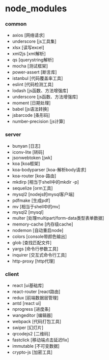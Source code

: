 # node_modules
### common
- axios [网络请求]
- underscore [js工具集]
- xlsx [读写excel]
- xml2js [xml解析]
- qs [querystring解析]
- mocha [测试框架]
- power-assert [断言库]
- istanbul [代码覆盖率工具]
- eslint [代码检测工具]
- lodash [js函数、方法增强库]
- underscore [js函数、方法增强库]
- moment [日期处理]
- babel [js语法转换]
- jsbarcode [条形码]
- number-precision [js计算]
### server
- bunyan [日志]
- iconv-lite [转码]
- jsonwebtoken [jwk]
- koa [koa框架]
- koa-bodyparser [koa-解析body请求]
- koa-router [koa-路由]
- mkdirp [相当于shell中的mkdir -p] 
- sequelize [orm工具]
- mysql2 [nodejs的mysql客户端]
- pdfmake [生成pdf]
- mv [相当于shell中的mv]
- mysql2 [mysql]
- multer [处理multipart/form-data类型表单数据]
- memory-cache [内存级cache]
- nodemon [自动重启node]
- colors [console带颜色输出]
- glob [查找匹配文件]
- yargs [命令行参数工具]
- inquirer [交互式命令行工具]
- http-proxy [http代理]
### client
- react [ui基础库]
- react-router [react路由]
- redux [前端数据层管理]
- antd [react ui]
- nprogress [进度条]
- wangeditor [编辑器]
- webpack [代码打包工具]
- swiper [幻灯片]
- qrcodejs2 [二维码]
- fastclick [移动端点击延迟fix]
- immutable [不可变数据]
- crypto-js [加密工具]
